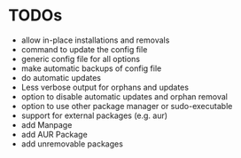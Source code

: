 # TODOs

- allow in-place installations and removals
- command to update the config file
- generic config file for all options
- make automatic backups of config file
- do automatic updates
- Less verbose output for orphans and updates
- option to disable automatic updates and orphan removal
- option to use other package manager or sudo-executable
- support for external packages (e.g. aur)
- add Manpage
- add AUR Package
- add unremovable packages

